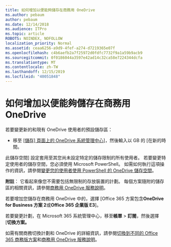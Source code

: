 ```yaml
---
title: 如何增加以便能夠儲存在商務用 OneDrive
ms.author: pebaum
author: pebaum
ms.date: 12/14/2018
ms.audience: ITPro
ms.topic: article
ROBOTS: NOINDEX, NOFOLLOW
localization_priority: Normal
ms.assetid: ceaa6256-a9d9-4fef-a274-d7219365e07f
ms.openlocfilehash: c4b6aefb2a7f25972d0fdfc7732f9a1a59b9acb9
ms.sourcegitcommit: 0f0186044a3597e42ad14c32ca58e7224344dcfa
ms.translationtype: MT
ms.contentlocale: zh-TW
ms.lasthandoff: 12/15/2019
ms.locfileid: "40051848"
---
```

# <a name="how-to-increase-storage-in-onedrive-for-business"></a>如何增加以便能夠儲存在商務用 OneDrive

若要變更新的和現有 OneDrive 使用者的預設儲存區：
  
- 移至 [[儲存] 頁面上的 OneDrive 系統管理中心](https://admin.onedrive.com/?v=StorageSettings)]，然後輸入以 GB 的 [在新的時間。
    
此儲存空間] 設定套用至其您尚未設定特定的儲存限制的所有使用者。 若要變更特定使用者的儲存空間，您必須使用 Microsoft PowerShell。 如需如何執行這項操作的資訊，請參閱[變更您的使用者使用 PowerShell 的 OneDrive 儲存空間](https://go.microsoft.com/fwlink/?linkid=866402)。 
  
 **附註**： 它看起來像您不需要包括無限制的存放裝置的計劃。 每個方案隨附的儲存區的相關資訊，請參閱[商務用 OneDrive 服務說明](https://go.microsoft.com/fwlink/p/?LinkID=826071)。
  
若要增加您儲存在商務用 OneDrive 中的，選擇 [Office 365 方案包含**OneDrive for Business 方案 2**或**Office 365 企業版 E3**]。 
  
若要變更計劃，在 Microsoft 365 系統管理中心，移至**帳單** \> **訂閱**，然後選擇 [**切換方案。**
  
如需有關商務切換計劃和 OneDrive 的詳細資訊，請參閱[切換到不同的 Office 365 商務版方案](https://go.microsoft.com/fwlink/?LinkId=2031117)和[商務用 OneDrive 服務說明](https://go.microsoft.com/fwlink/?LinkId-2031122)。
  

